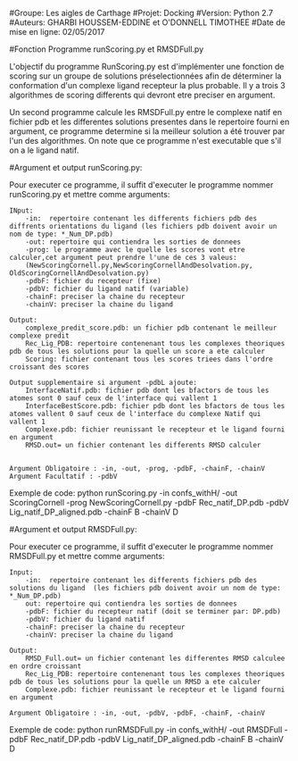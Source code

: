 #Groupe: Les aigles de Carthage
#Projet: Docking
#Version: Python 2.7
#Auteurs: GHARBI HOUSSEM-EDDINE et O'DONNELL TIMOTHEE
#Date de mise en ligne: 02/05/2017


#Fonction Programme runScoring.py et RMSDFull.py

L'objectif du programme RunScoring.py est d'implémenter une fonction de scoring sur un groupe de solutions préselectionnées afin de déterminer la conformation d'un complexe ligand recepteur la plus probable.
Il y a trois 3 algorithmes de scoring differents qui devront etre preciser en argument.

Un second programme calcule les RMSDFull.py entre le complexe natif en fichier pdb et les differentes solutions presentes dans le repertoire fourni en argument, ce programme determine si la meilleur solution a été trouver par l'un des algorithmes.
On note que ce programme n'est executable que s'il on a le ligand natif.
 
#Argument et output runScoring.py:

Pour executer ce programme, il suffit d'executer le programme nommer runScoring.py et mettre comme arguments:

```
INput:
	-in:  repertoire contenant les differents fichiers pdb des diffrents orientations du ligand (les fichiers pdb doivent avoir un nom de type: *_Num_DP.pdb)
	-out: repertoire qui contiendra les sorties de donnees 
	-prog: le programme avec le quelle les scores vont etre calculer,cet argument peut prendre l'une de ces 3 valeus:
	(NewScoringCornell.py,NewScoringCornellAndDesolvation.py, OldScoringCornellAndDesolvation.py)
	-pdbF: fichier du recepteur (fixe)
	-pdbV: fichier du ligand natif (variable)
	-chainF: preciser la chaine du recepteur
	-chainV: preciser la chaine du ligand

Output:
	complexe_predit_score.pdb: un fichier pdb contenant le meilleur complexe predit
	Rec_Lig_PDB: repertoire contenenant tous les complexes theoriques pdb de tous les solutions pour la quelle un score a ete calculer
	Scoring: fichier contenant tous les scores triees dans l'ordre croissant des scores

Output supplementaire si argument -pdbL ajoute: 
	InterfaceNatif.pdb: fichier pdb dont les bfactors de tous les atomes sont 0 sauf ceux de l'interface qui vallent 1
	InterfaceBestScore.pdb: fichier pdb dont les bfactors de tous les atomes vallent 0 sauf ceux de l'interface du complexe Natif qui vallent 1
	Complexe.pdb: fichier reunissant le recepteur et le ligand fourni en argument
	RMSD.out= un fichier contenant les differents RMSD calculer
	
	
Argument Obligatoire : -in, -out, -prog, -pdbF, -chainF, -chainV
Argument Facultatif : -pdbV
```
Exemple de code: 
python runScoring.py -in confs_withH/ -out ScoringCornell -prog NewScoringCornell.py -pdbF Rec_natif_DP.pdb -pdbV Lig_natif_DP_aligned.pdb -chainF B -chainV D


 
#Argument et output RMSDFull.py:

Pour executer ce programme, il suffit d'executer le programme nommer RMSDFull.py et mettre comme arguments:

```
Input:
	-in:  repertoire contenant les differents fichiers pdb des solutions du ligand  (les fichiers pdb doivent avoir un nom de type: *_Num_DP.pdb)
	out: repertoire qui contiendra les sorties de donnees
	-pdbF: fichier du recepteur natif (doit se terminer par: DP.pdb)
	-pdbV: fichier du ligand natif
	-chainF: preciser la chaine du recepteur
	-chainV: preciser la chaine du ligand
	
Output:
	RMSD_Full.out= un fichier contenant les differentes RMSD calculee en ordre croissant
	Rec_Lig_PDB: repertoire contenenant tous les complexes theoriques pdb de tous les solutions pour la quelle un RMSD a ete calculer
	Complexe.pdb: fichier reunissant le recepteur et le ligand fourni en argument
	
Argument Obligatoire : -in, -out, -pdbV, -pdbF, -chainF, -chainV 

```
Exemple de code: python runRMSDFull.py -in confs_withH/ -out RMSDFull -pdbF Rec_natif_DP.pdb -pdbV Lig_natif_DP_aligned.pdb -chainF B -chainV D


